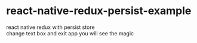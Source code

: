 # react-native-redux-persist-example
react native redux with persist store<br>
change text box and exit app you will see the magic
